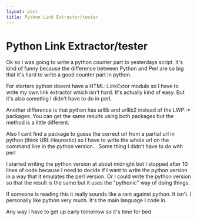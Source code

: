 ```yaml
---
layout: post
title: Python Link Extractor/tester
---
```

# Python Link Extractor/tester

Ok so I was going to write a python counter part to yesterdays script. It's kind of funny because the difference between Python and Perl are so big that it's hard to write a good counter part in python.

For starters python doesnt have a HTML::LinkExtor module so I have to write my own link extractor which isn't hard. It's actually kind of easy. But it's also somethig I didn't have to do in perl.

Another difference is that python has urllib and urllib2 instead of the LWP::* packages. You can get the same results using both packages but the method is a little different.

Also I cant find a package to guess the correct url from a partial url in python (think URI::Heurostic) so I have to write the whole url on the command line in the python version... Some thing I didn't have to do with perl

I started writing the python version at about midnight but I stopped after 10 lines of code because I need to decide if I want to write the python version in a way that it emulates the perl version. Or I could write the python version so that the result is the same but it uses the "pythonic" way of doing things.

If someone is reading this it really sounds like a rant against python. It isn't. I personally like python very much. It's the main language I code in.

 Any way I have to get up early tomorrow so it's time for bed


